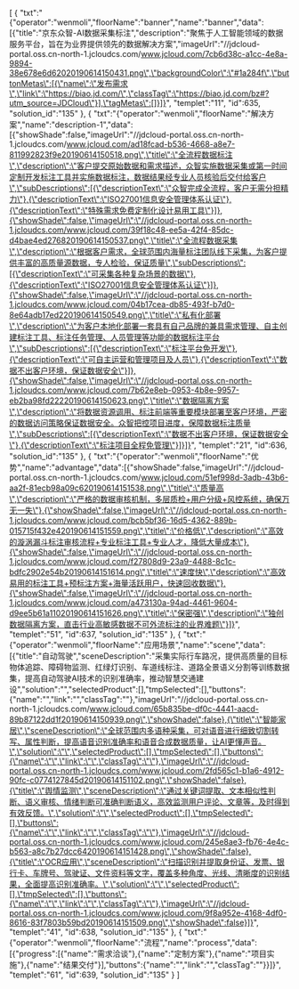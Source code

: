 [
	{
		"txt":"{\"operator\":\"wenmoli\",\"floorName\":\"banner\",\"name\":\"banner\",\"data\":[{\"title\":\"京东众智-AI数据采集标注\",\"description\":\"聚焦于人工智能领域的数据服务平台，旨在为业界提供领先的数据解决方案\",\"imageUrl\":\"//jdcloud-portal.oss.cn-north-1.jcloudcs.com/www.jcloud.com/7cb6d38c-a1cc-4e8a-9894-38e678e6d62020190614150431.png\",\"backgroundColor\":\"#1a284f\",\"buttonMetas\":[{\"name\":\"发布需求\",\"link\":\"https://biao.jd.com/\",\"classTag\":\"https://biao.jd.com/bz#?utm_source=JDCloud\"}],\"tagMetas\":[]}]}",
		"templet":"11",
		"id":635,
		"solution_id":"135"
	},
	{
		"txt":"{\"operator\":\"wenmoli\",\"floorName\":\"解决方案\",\"name\":\"description-1\",\"data\":[{\"showShade\":false,\"imageUrl\":\"//jdcloud-portal.oss.cn-north-1.jcloudcs.com/www.jcloud.com/ad18fcad-b536-4668-a8e7-811992823f9e20190614150518.png\",\"title\":\"全流程数据标注\",\"description\":\"客户提交原始数据和需求描述，众智实施数据采集或第一时间定制开发标注工具并实施数据标注，数据结果经专业人员核验后交付给客户\",\"subDescriptions\":[{\"descriptionText\":\"众智完成全流程，客户无需分担精力\"},{\"descriptionText\":\"ISO27001信息安全管理体系认证\"},{\"descriptionText\":\"特殊需求免费定制化设计易用工具\"}]},{\"showShade\":false,\"imageUrl\":\"//jdcloud-portal.oss.cn-north-1.jcloudcs.com/www.jcloud.com/39f18c48-ee5a-42f4-85dc-d4bae4ed276820190614150537.png\",\"title\":\"全流程数据采集\",\"description\":\"根据客户需求，全球范围内海量标注团队线下采集，为客户提供丰富的高质量源数据，专人检验，保证质量\",\"subDescriptions\":[{\"descriptionText\":\"可采集各种复杂场景的数据\"},{\"descriptionText\":\"ISO27001信息安全管理体系认证\"}]},{\"showShade\":false,\"imageUrl\":\"//jdcloud-portal.oss.cn-north-1.jcloudcs.com/www.jcloud.com/04b17cea-db85-493f-b7d0-8e64adb17ed220190614150549.png\",\"title\":\"私有化部署\",\"description\":\"为客户本地化部署一套具有自己品牌的兼具需求管理、自主创建标注工具、标注任务管理、人员管理等功能的数据标注平台\",\"subDescriptions\":[{\"descriptionText\":\"标注平台免开发\"},{\"descriptionText\":\"可自主运营和管理项目及人员\"},{\"descriptionText\":\"数据不出客户环境，保证数据安全\"}]},{\"showShade\":false,\"imageUrl\":\"//jdcloud-portal.oss.cn-north-1.jcloudcs.com/www.jcloud.com/7b62e8eb-0953-4b8e-9957-eb2ba98fd22220190614150623.png\",\"title\":\"数据隔离方案\",\"description\":\"将数据资源调用、标注前端等重要模块部署至客户环境，严密的数据访问策略保证数据安全。众智把控项目进度，保障数据标注质量\",\"subDescriptions\":[{\"descriptionText\":\"数据不出客户环境，保证数据安全\"},{\"descriptionText\":\"标注项目全程免管理\"}]}]}",
		"templet":"21",
		"id":636,
		"solution_id":"135"
	},
	{
		"txt":"{\"operator\":\"wenmoli\",\"floorName\":\"优势\",\"name\":\"advantage\",\"data\":[{\"showShade\":false,\"imageUrl\":\"//jdcloud-portal.oss.cn-north-1.jcloudcs.com/www.jcloud.com/51ef998d-3adb-43b6-aa2f-81ecb98a09c620190614151538.png\",\"title\":\"质量高\",\"description\":\"严格的数据审核机制，多层质检+用户分级+风控系统，确保万无一失\"},{\"showShade\":false,\"imageUrl\":\"//jdcloud-portal.oss.cn-north-1.jcloudcs.com/www.jcloud.com/bcb5bf36-16d5-4362-889b-015715f432e420190614151559.png\",\"title\":\"价格低\",\"description\":\"高效的漩涡漏斗标注审核流程+专业标注工具+专业人才，降低大量成本\"},{\"showShade\":false,\"imageUrl\":\"//jdcloud-portal.oss.cn-north-1.jcloudcs.com/www.jcloud.com/f27808d9-23a9-4488-8c1c-bdfc2902e54b20190614151614.png\",\"title\":\"速度快\",\"description\":\"高效易用的标注工具+预标注方案+海量活跃用户，快速回收数据\"},{\"showShade\":false,\"imageUrl\":\"//jdcloud-portal.oss.cn-north-1.jcloudcs.com/www.jcloud.com/a473130a-94ad-4461-9604-d9ee5b61a11020190614151626.png\",\"title\":\"保密强\",\"description\":\"独创数据隔离方案，直击行业高敏感数据不可外流标注的业界难题\"}]}",
		"templet":"51",
		"id":637,
		"solution_id":"135"
	},
	{
		"txt":"{\"operator\":\"wenmoli\",\"floorName\":\"应用场景\",\"name\":\"scene\",\"data\":[{\"title\":\"自动驾驶\",\"sceneDescription\":\"采集实际行车路况，提供高质量的目标物体追踪、障碍物监测、红绿灯识别、车道线标注、道路全景语义分割等训练数据集，提高自动驾驶AI技术的识别准确率，推动智慧交通建设\",\"solution\":\"\",\"selectedProduct\":[],\"tmpSelected\":[],\"buttons\":{\"name\":\"\",\"link\":\"\",\"classTag\":\"\"},\"imageUrl\":\"//jdcloud-portal.oss.cn-north-1.jcloudcs.com/www.jcloud.com/65b835be-df0c-4441-aacd-89b87122dd1f20190614150939.png\",\"showShade\":false},{\"title\":\"智能家居\",\"sceneDescription\":\"全球范围内多语种采集，可对语音进行细致切割转写、属性判断，提高语音识别准确率和语音合成数据质量，让AI更懂声音。\",\"solution\":\"\",\"selectedProduct\":[],\"tmpSelected\":[],\"buttons\":{\"name\":\"\",\"link\":\"\",\"classTag\":\"\"},\"imageUrl\":\"//jdcloud-portal.oss.cn-north-1.jcloudcs.com/www.jcloud.com/2fd565c1-b1a6-4912-90fc-c0774127845d20190614151102.png\",\"showShade\":false},{\"title\":\"舆情监测\",\"sceneDescription\":\"通过关键词提取、文本相似性判断、语义审核、情绪判断可准确判断语义，高效监测用户评论、文章等，及时得到有效反馈。\",\"solution\":\"\",\"selectedProduct\":[],\"tmpSelected\":[],\"buttons\":{\"name\":\"\",\"link\":\"\",\"classTag\":\"\"},\"imageUrl\":\"//jdcloud-portal.oss.cn-north-1.jcloudcs.com/www.jcloud.com/245e8ae3-fb76-4e4c-b563-a8c7b27dcc6420190614151428.png\",\"showShade\":false},{\"title\":\"OCR应用\",\"sceneDescription\":\"扫描识别并提取身份证、发票、银行卡、车牌号、驾驶证、文件资料等文字，覆盖多种角度、光线、清晰度的识别结果，全面提高识别准确率。\",\"solution\":\"\",\"selectedProduct\":[],\"tmpSelected\":[],\"buttons\":{\"name\":\"\",\"link\":\"\",\"classTag\":\"\"},\"imageUrl\":\"//jdcloud-portal.oss.cn-north-1.jcloudcs.com/www.jcloud.com/9f8a952e-4168-4df0-8616-83f7803b59bd20190614151509.png\",\"showShade\":false}]}",
		"templet":"41",
		"id":638,
		"solution_id":"135"
	},
	{
		"txt":"{\"operator\":\"wenmoli\",\"floorName\":\"流程\",\"name\":\"process\",\"data\":[{\"progress\":[{\"name\":\"需求洽谈\"},{\"name\":\"定制方案\"},{\"name\":\"项目实施\"},{\"name\":\"结果交付\"}],\"buttons\":{\"name\":\"\",\"link\":\"\",\"classTag\":\"\"}}]}",
		"templet":"61",
		"id":639,
		"solution_id":"135"
	}
]